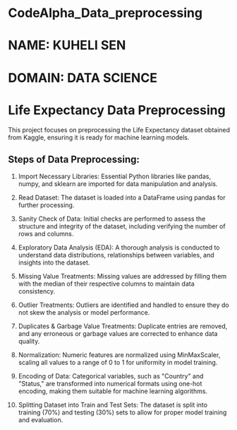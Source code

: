 # CodeAlpha_Data_preprocessing
# NAME: KUHELI SEN
# DOMAIN: DATA SCIENCE
# Life Expectancy Data Preprocessing
This project focuses on preprocessing the Life Expectancy dataset obtained from Kaggle, ensuring it is ready for machine learning models.

## Steps of Data Preprocessing:
1. Import Necessary Libraries: Essential Python libraries like pandas, numpy, and sklearn are imported for data manipulation and analysis.

2. Read Dataset: The dataset is loaded into a DataFrame using pandas for further processing.

3. Sanity Check of Data: Initial checks are performed to assess the structure and integrity of the dataset, including verifying the number of rows and columns.

4. Exploratory Data Analysis (EDA): A thorough analysis is conducted to understand data distributions, relationships between variables, and insights into the dataset.

5. Missing Value Treatments: Missing values are addressed by filling them with the median of their respective columns to maintain data consistency.

6. Outlier Treatments: Outliers are identified and handled to ensure they do not skew the analysis or model performance.

7. Duplicates & Garbage Value Treatments: Duplicate entries are removed, and any erroneous or garbage values are corrected to enhance data quality.

8. Normalization: Numeric features are normalized using MinMaxScaler, scaling all values to a range of 0 to 1 for uniformity in model training.

9. Encoding of Data: Categorical variables, such as "Country" and "Status," are transformed into numerical formats using one-hot encoding, making them suitable for machine learning algorithms.

10. Splitting Dataset into Train and Test Sets: The dataset is split into training (70%) and testing (30%) sets to allow for proper model training and evaluation.


